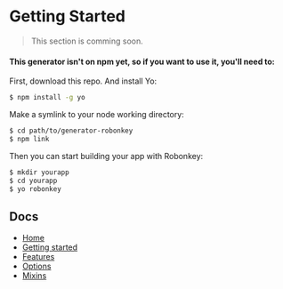 # Getting Started

> This section is comming soon.


#### This generator isn't on npm yet, so if you want to use it, you'll need to:

First, download this repo. And install Yo:

```sh
$ npm install -g yo
```

Make a symlink to your node working directory:

```sh
$ cd path/to/generator-robonkey
$ npm link
```

Then you can start building your app with Robonkey:

```sh
$ mkdir yourapp
$ cd yourapp
$ yo robonkey
```

## Docs

- [Home](../README.md)
- [Getting started](docs/README.md)
- [Features](docs/features.md)
- [Options](docs/options.md)
- [Mixins](docs/mixins.md)

